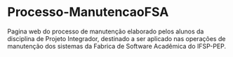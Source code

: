 # Processo-ManutencaoFSA

Pagina web do processo de manutenção elaborado pelos alunos da disciplina de Projeto Integrador, destinado a ser aplicado nas operações de manutenção dos sistemas da Fabrica de Software Acadêmica do IFSP-PEP.
